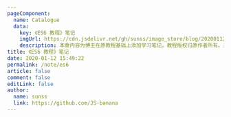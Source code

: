 ```yaml
---
pageComponent: 
  name: Catalogue
  data: 
    key: 《ES6 教程》笔记
    imgUrl: https://cdn.jsdelivr.net/gh/sunss/image_store/blog/20200112160453.png
    description: 本章内容为博主在原教程基础上添加学习笔记，教程版权归原作者所有。来源：<a href='https://es6.ruanyifeng.com/' target='_blank'>ES6教程</a>
title: 《ES6 教程》笔记
date: 2020-01-12 15:49:22
permalink: /note/es6
article: false
comment: false
editLink: false
author: 
  name: sunss
  link: https://github.com/JS-banana
---
```

